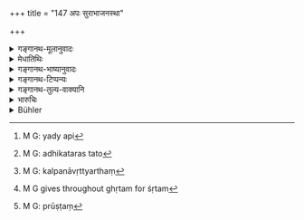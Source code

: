 +++
title = "147 अपः सुराभाजनस्था"

+++

<details><summary>गङ्गानथ-मूलानुवादः</summary>

If one has drunk water kept in a vessel used for keeping wine, or in a pot where intoxicating drinks are kept, he shall drink, for five days, milk in which Śaṅkhapuṣpī has been boiled.—(147)
</details>

<details><summary>मेधातिथिः</summary>

[^२२८]:
     M G: -śritaṃ

यत्र सुरारसो ऽनुभूयते तत्र तद्भाजनस्थानाम् अपां पाने प्रायश्चित्तम् एतत् । 

- <u>ननु</u> च मद्यशब्दस्य सामान्यशब्दत्वान् **मद्यभाण्डस्थिता** इत्य् एव सिद्धे **अपः सुरे**त्यादि न वक्तव्यम् । 

- <u>सत्यम्</u>, यदि[^२२९] सुरामद्ययोर् मद्यपाने ऽत्यन्तप्रायश्चित्तभेदो न स्यात् । सति तस्मिन् कल्पनायाश् चानुज्ञातत्वात्,सुराभाजनस्थानाम् अधिकतरण् स्याद्[^२३०] अतः कल्पनानिवृत्त्यर्थं[^२३१] समप्रायश्चित्तवचनम् । 


[^२३१]:
     M G: kalpanāvṛttyarthaṃ


[^२३०]:
     M G: adhikataras tato


[^२२९]:
     M G: yady api

- **पञ्चरात्रं सङ्खपुष्पीशृतं**[^२३२] पयः । **शृत**ग्रहणात् पयः क्षीरम् एव । क्षीरहविषोर् एव शृतशब्दः साधुः । सङ्खपुष्पीनाम् औषधिः । तया पिष्टं[^२३३] क्वथितं पञ्चाहानि पयः पातव्यम् ॥ ११.१४७ ॥


[^२३३]:
     M G: prūṣṭaṃ


[^२३२]:
     M G gives throughout ghṛtam for śṛtam
</details>

<details><summary>गङ्गानथ-भाष्यानुवादः</summary>

This expiation refers to the drinking of water out of a vessel in which the taste of wine is felt.

“The term ‘*madya*,’ ‘intoxicating drink,’ being a general one, all that is intended would be secured from the single word ‘*contained in a pot used far keeping intoxicating drinks*’; and the other word ‘*contained in a vessel used for keeping nine*’ should not have been used.”

True; this would be so if there were not a great difference between the expiations prescribed for the drinking of ‘wine’ and of ‘intoxicating drinks.’ When, however, there *is* such a difference, it would appear that, there should be a correspondingly heavier expiation for the drinking of water contained in a *wine-vessel*;—and it is with a view to preclude this idea that the text prescribes the same expiation for both.

‘*For five days he shall drink milk in which Śaṅkha-puṣpī has been boiled*.’ The term ‘*payas*’ here stands for *milk*; because the particular term ‘*śhṛta*’ (in the sense of *boiled*) is used only in connection with *milk* and sacrificial materials.

‘*Śaṅkhapuṣpī*’ is the name of a medicinal herb; and this shall be pounded and boiled in milk, which shall be drunk for five days.—(147)
</details>

<details><summary>गङ्गानथ-टिप्पन्यः</summary>

This verse is quoted in *Aparārka* (p. 1074), which explains that ‘*payaḥ*’ here stands for *milk*;—again on p. 1160, where it is added that this refers to cases where the water has been drunk and vomitted by women or children, and it was contained in a vessel that had contained wine, hut was not wet with it, so that the water had not imbibed either the taste or the smell of the liquor.

It is quoted in *Parāśaramādhava* (Prāyaścitta, p. 349), which adds that this refers to cases of unintentional repeated drinking of the water;—and in *Prāyaścittaviveka* (p. 324), which says that ‘*payaḥ*’ means *milk*; ‘*Śaṅkhapuṣpī*’ is a particular herb.
</details>

<details><summary>गङ्गानथ-तुल्य-वाक्यानि</summary>

*Baudhāyana* (2.1.22).—‘He who drinks water which has stood in a vessel
used for keeping *Surā*, shall live six days on milk in which leaves of the *Śaṅkhapuṣpī* plant has been boiled.’

*Vaśiṣṭha* (20-21).—‘If a Brāhmaṇa drinks water which has stood in a
vessel used for keeping wine, he becomes pure by drinking, during three days, water mixed with a decoction of lotus, Udumbara, Bilva, and Palāsa leaves.’

*Viṣṇu* (51.23-24).—‘After having drunk water from a vessel in which
liquor had been kept, he must drink for seven days milk boiled with the
*Śaṅkhapuṣpī* plant. After having drunk water from a vessel in which any
intoxicating beverage had been kept, he must drink the said milk for five days.’
</details>

<details><summary>भारुचिः</summary>

**अपः सुराभाजनस्थाः पीत्वा** कस्य तत्र प्रतिषेधः, यथासंभवं द्विजातेः । **पञ्चरात्रं पिबेच् छङ्खपुष्पीश्रितं पयः** । एवं चास्यान्याहारप्रतिषेधः । रसस्य चाग्रहण इदं प्रायश्चित्तम् । रसस्य ग्रहणे सुरापानप्रायश्चित्तम् एव न्याय्यम् । असुरामद्यभाण्डस्थितास् त्व् अपः पीत्वा तदूनं न्याय्यं प्रायश्चित्तम् । तथा च कृतविभागप्रायश्चित्ते ते मुख्यामुख्यसुरे पूर्वत्र, तत्सामर्थ्याद् इहापि प्रायश्चित्तयोः पूर्ववद् गुरुलघुत्वविभागो विज्ञेयः, तथा विभागव्याख्यया ॥ ११.१४६ ॥
</details>

<details><summary>Bühler</summary>

148	He who has drunk water which has stood in a vessel used for keeping (the spirituous liquor, called) Sura, or other intoxicating drinks, shall drink during five (days and) nights (nothing but) milk in which the Sankhapushpi (plant) has been boiled.
</details>

